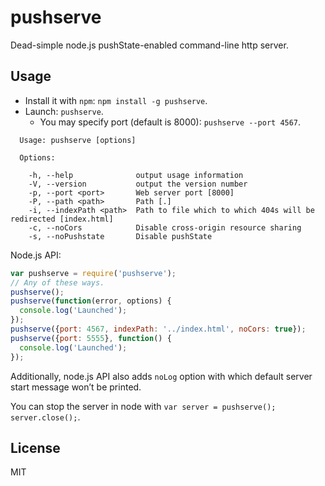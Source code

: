 # pushserve

Dead-simple node.js pushState-enabled command-line http server.

## Usage

* Install it with `npm`: `npm install -g pushserve`.
* Launch: `pushserve`.
    * You may specify port (default is 8000): `pushserve --port 4567`.

```
  Usage: pushserve [options]

  Options:

    -h, --help              output usage information
    -V, --version           output the version number
    -p, --port <port>       Web server port [8000]
    -P, --path <path>       Path [.]
    -i, --indexPath <path>  Path to file which to which 404s will be redirected [index.html]
    -c, --noCors            Disable cross-origin resource sharing
    -s, --noPushstate       Disable pushState
```

Node.js API:

```javascript
var pushserve = require('pushserve');
// Any of these ways.
pushserve();
pushserve(function(error, options) {
  console.log('Launched');
});
pushserve({port: 4567, indexPath: '../index.html', noCors: true});
pushserve({port: 5555}, function() {
  console.log('Launched');
});
```

Additionally, node.js API also adds `noLog` option with which
default server start message won’t be printed.

You can stop the server in node with `var server = pushserve(); server.close();`.

## License

MIT
